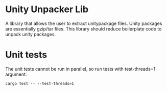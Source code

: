 # Unity Unpacker Lib
A library that allows the user to extract unitypackage files. Unity packages are essentially gzip/tar files. This library should reduce boilerplate code to unpack unity packages.

# Unit tests
The unit tests cannot be run in parallel, so run tests with test-threads=1 argument:
```
cargo test -- --test-threads=1
```
